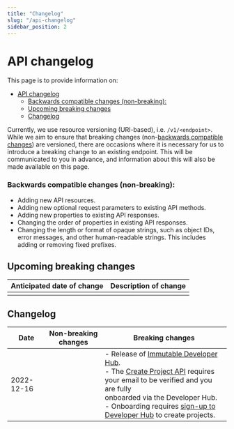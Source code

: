 ```yaml
---
title: "Changelog"
slug: "/api-changelog"
sidebar_position: 2
---
```


# API changelog

This page is to provide information on:
- [API changelog](#api-changelog)
    - [Backwards compatible changes (non-breaking):](#backwards-compatible-changes-non-breaking)
  - [Upcoming breaking changes](#upcoming-breaking-changes)
  - [Changelog](#changelog)


Currently, we use resource versioning (URI-based), i.e. `/v1/<endpoint>`. While we aim to ensure that breaking changes (non-[backwards compatible changes](#backwards-compatible-changes-non-breaking)) are versioned, there are occasions where it is necessary for us to introduce a breaking change to an existing endpoint. This will be communicated to you in advance, and information about this will also be made available on this page.

### Backwards compatible changes (non-breaking):
* Adding new API resources.
* Adding new optional request parameters to existing API methods.
* Adding new properties to existing API responses.
* Changing the order of properties in existing API responses.
* Changing the length or format of opaque strings, such as object IDs, error messages, and other human-readable strings. This includes adding or removing fixed prefixes.

## Upcoming breaking changes

| Anticipated date of change | Description of change |
| -------------------------- | --------------------- |
|                            |                       |

## Changelog

| Date       | Non-breaking changes | Breaking changes                                                                                                                                                                                                                                                                                                                                                                              |
| ---------- | -------------------- | --------------------------------------------------------------------------------------------------------------------------------------------------------------------------------------------------------------------------------------------------------------------------------------------------------------------------------------------------------------------------------------------- |
| 2022-12-16 |                      | - Release of [Immutable Developer Hub](https://hub.immutable.com).<br/>- The [Create Project API](https://docs.x.immutable.com/reference/#/operations/createProject) requires your email to be verified and you are fully<br/> onboarded via the Developer Hub.<br/>- Onboarding requires [sign-up to Developer Hub](https://docs.x.immutable.com//docs/launch-collection/register-project#1-signup-to-the-immutable-developer-hub) to create projects. |
